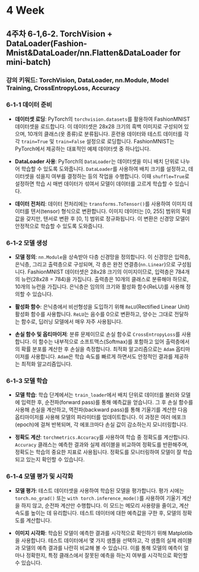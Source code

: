# 4 Week

## 4주차 6-1,6-2. TorchVision + DataLoader(Fashion-Mnist&DataLoader/nn.Flatten&DataLoader for mini-batch)

### 강의 키워드: TorchVision, DataLoader, nn.Module, Model Training, CrossEntropyLoss, Accuracy

### 6-1-1 데이터 준비

- **데이터셋 로딩**: 
  PyTorch의 `torchvision.datasets`를 활용하여 FashionMNIST 데이터셋을 로드합니다. 이 데이터셋은 28x28 크기의 흑백 이미지로 구성되어 있으며, 10개의 클래스(옷 종류)로 분류됩니다. 훈련용 데이터와 테스트 데이터를 각각 `train=True` 및 `train=False` 설정으로 로딩합니다. FashionMNIST는 PyTorch에서 제공하는 대표적인 예제 데이터셋 중 하나입니다.
  
- **DataLoader 사용**: 
  PyTorch의 `DataLoader`는 데이터셋을 미니 배치 단위로 나누어 학습할 수 있도록 도와줍니다. `DataLoader`를 사용하여 배치 크기를 설정하고, 데이터셋을 섞을지 여부를 결정하는 등의 작업을 수행합니다. 이때 `shuffle=True`로 설정하면 학습 시 매번 데이터가 섞여서 모델이 데이터를 고르게 학습할 수 있습니다.
  
- **데이터 전처리**:
  데이터 전처리에는 `transforms.ToTensor()`를 사용하여 이미지 데이터를 텐서(tensor) 형식으로 변환합니다. 이미지 데이터는 [0, 255] 범위의 픽셀 값을 갖지만, 텐서로 변환 후 [0, 1] 범위로 정규화됩니다. 이 변환은 신경망 모델이 안정적으로 학습할 수 있도록 도와줍니다.

### 6-1-2 모델 생성

- **모델 정의**: 
  `nn.Module`을 상속받아 다층 신경망을 정의합니다. 이 신경망은 입력층, 은닉층, 그리고 출력층으로 구성되며, 각 층은 완전 연결층(`nn.Linear`)으로 구성됩니다. FashionMNIST 데이터셋은 28x28 크기의 이미지이므로, 입력층은 784개의 뉴런(28x28 = 784)을 가집니다. 출력층은 10개의 클래스로 분류해야 하므로, 10개의 뉴런을 가집니다. 은닉층은 임의의 크기와 활성화 함수(ReLU)를 사용해 정의할 수 있습니다.
  
- **활성화 함수**: 
  은닉층에서 비선형성을 도입하기 위해 `ReLU`(Rectified Linear Unit) 활성화 함수를 사용합니다. `ReLU`는 음수를 0으로 변환하고, 양수는 그대로 전달하는 함수로, 딥러닝 모델에서 매우 자주 사용됩니다.

- **손실 함수 및 옵티마이저**: 
  분류 문제이므로 손실 함수로 `CrossEntropyLoss`를 사용합니다. 이 함수는 내부적으로 소프트맥스(Softmax)를 포함하고 있어 출력층에서의 확률 분포를 계산한 후 손실을 측정합니다. 최적화 알고리즘으로는 `Adam` 옵티마이저를 사용합니다. `Adam`은 학습 속도를 빠르게 하면서도 안정적인 결과를 제공하는 최적화 알고리즘입니다.

### 6-1-3 모델 학습

- **모델 학습**:
  학습 단계에서는 `train_loader`에서 배치 단위로 데이터를 불러와 모델에 입력한 후, 순전파(forward pass)를 통해 예측값을 얻습니다. 그 후 손실 함수를 사용해 손실을 계산하고, 역전파(backward pass)를 통해 기울기를 계산한 다음 옵티마이저를 사용해 모델의 파라미터를 업데이트합니다. 이 과정은 여러 에포크(epoch)에 걸쳐 반복되며, 각 에포크마다 손실 값이 감소하는지 모니터링합니다.

- **정확도 계산**: 
  `torchmetrics.Accuracy`를 사용하여 학습 중 정확도를 계산합니다. `Accuracy` 클래스는 예측한 결과와 실제 레이블을 비교하여 정확도를 반환해주며, 정확도는 학습의 중요한 지표로 사용됩니다. 정확도를 모니터링하여 모델이 잘 학습되고 있는지 확인할 수 있습니다.

### 6-1-4 모델 평가 및 시각화

- **모델 평가**:
  테스트 데이터셋을 사용하여 학습된 모델을 평가합니다. 평가 시에는 `torch.no_grad()` 또는 `with torch.inference_mode()`를 사용하여 기울기 계산을 하지 않고, 순전파 계산만 수행합니다. 이 모드는 메모리 사용량을 줄이고, 계산 속도를 높이는 데 유리합니다. 테스트 데이터에 대한 예측값을 구한 후, 모델의 정확도를 계산합니다.

- **이미지 시각화**: 
  학습된 모델이 예측한 결과를 시각적으로 확인하기 위해 Matplotlib을 사용합니다. 테스트 데이터에서 몇 가지 샘플을 선택하고, 각 샘플의 실제 레이블과 모델의 예측 결과를 나란히 비교해 볼 수 있습니다. 이를 통해 모델의 예측이 얼마나 정확한지, 특정 클래스에서 잘못된 예측을 하는지 여부를 시각적으로 확인할 수 있습니다.
